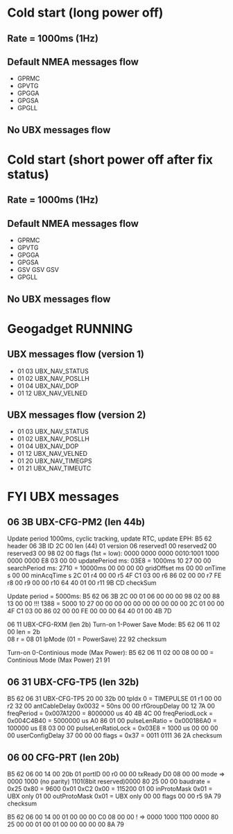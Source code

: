 # Cold start (long power off)
## Rate = 1000ms (1Hz)
## Default NMEA messages flow
 - GPRMC
 - GPVTG
 - GPGGA
 - GPGSA
 - GPGLL

## No UBX messages flow

# Cold start (short power off after fix status)
## Rate = 1000ms (1Hz)
## Default NMEA messages flow
 - GPRMC
 - GPVTG
 - GPGGA
 - GPGSA
 - GSV GSV GSV
 - GPGLL

## No UBX messages flow

# Geogadget RUNNING
## UBX messages flow (version 1)
 - 01 03 UBX_NAV_STATUS
 - 01 02 UBX_NAV_POSLLH
 - 01 04 UBX_NAV_DOP
 - 01 12 UBX_NAV_VELNED

## UBX messages flow (version 2)
 - 01 03 UBX_NAV_STATUS
 - 01 02 UBX_NAV_POSLLH
 - 01 04 UBX_NAV_DOP
 - 01 12 UBX_NAV_VELNED
 - 01 20 UBX_NAV_TIMEGPS
 - 01 21 UBX_NAV_TIMEUTC

# FYI UBX messages

## 06 3B UBX-CFG-PM2 (len 44b)

Update period 1000ms, cyclic tracking, update RTC, update EPH:
B5 62         header
06 3B         ID
2C 00         len (44)
01            version
06            reserved1
00            reserved2
00            reserved3
00 98 02 00   flags (1st = low):  0000 0000 0000 0010:1001 1000 0000 0000
E8 03 00 00   updatePeriod ms: 03E8 = 1000ms
10 27 00 00   searchPeriod ms: 2710 = 10000ms
00 00 00 00   gridOffset ms
00 00         onTime s
00 00         minAcqTime s
2C 01         r4
00 00         r5
4F C1 03 00   r6
86 02 00 00   r7
FE            r8
00            r9
00 00         r10
64 40 01 00   r11
9B CD         checkSum

Update period = 5000ms:
B5 62
06 3B
2C 00
01
06
00
00
00 98 02 00
88 13 00 00   !!! 1388 = 5000
10 27 00 00
00 00 00 00
00 00
00 00
2C 01
00 00
4F C1 03 00
86 02 00 00
FE
00
00 00
64 40 01 00
4B 7D

06 11 UBX-CFG-RXM (len 2b)
Turn-on 1-Power Save Mode:
B5 62
06 11
02 00   len = 2b   
08      r = 08
01      lpMode (01 = PowerSave)
22 92   checksum

Turn-on 0-Continious mode (Max Power):
B5 62
06 11
02 00
08
00      00 = Continious Mode (Max Power)
21 91


## 06 31 UBX-CFG-TP5 (len 32b)

B5 62
06 31       UBX-CFG-TP5
20 00       32b
00          tpIdx 0 = TIMEPULSE
01          r1
00 00       r2
32 00       antCableDelay 0x0032 = 50ns
00 00       rfGroupDelay
00 12 7A 00 freqPeriod = 0x007A1200 = 8000000 us
40 4B 4C 00 freqPeriodLock = 0x004C4B40 = 5000000 us
A0 86 01 00 pulseLenRatio = 0x000186A0 = 100000 us
E8 03 00 00 pulseLenRatioLock = 0x03E8 = 1000 us
00 00 00 00 userConfigDelay
37 00 00 00 flags = 0x37 = 0011 0111
36 2A       checksum

## 06 00 CFG-PRT (len 20b)
B5 62
06 00
14 00       20b
01          portID
00          r0
00 00       txReady
D0 08 00 00 mode => 0000 1000 (no parity) 1101(8bit reserved)0000
80 25 00 00 baudrate = 0x25 0x80 = 9600
                       0x01 0xC2 0x00 = 115200
01 00       inProtoMask   0x01 = UBX only
01 00       outProtoMask  0x01 = UBX only
00 00       flags
00 00       r5
9A 79       checksum


B5 62
06 00
14 00
01
00
00 00
C0 08 00 00 ! => 0000 1000 1100 0000
80 25 00 00
01 00
01 00
00 00
00 00
8A 79
